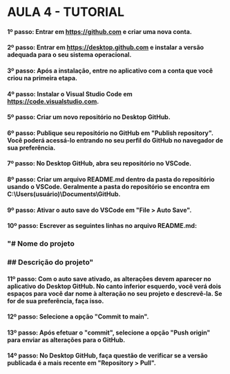 # AULA 4 - TUTORIAL

#### 1º passo: Entrar em https://github.com e criar uma nova conta.

#### 2º passo: Entrar em https://desktop.github.com e instalar a versão adequada para o seu sistema operacional.

#### 3º passo: Após a instalação, entre no aplicativo com a conta que você criou na primeira etapa.

#### 4º passo: Instalar o Visual Studio Code em https://code.visualstudio.com.

#### 5º passo: Criar um novo repositório no Desktop GitHub.

#### 6º passo: Publique seu repositório no GitHub em "Publish repository". Você poderá acessá-lo entrando no seu perfil do GitHub no navegador de sua preferência.

#### 7º passo: No Desktop GitHub, abra seu repositório no VSCode.

#### 8º passo: Criar um arquivo README.md dentro da pasta do repositório usando o VSCode. Geralmente a pasta do repositório se encontra em C:\Users\(usuário)\Documents\GitHub.

#### 9º passo: Ativar o auto save do VSCode em "File > Auto Save".

#### 10º passo: Escrever as seguintes linhas no arquivo README.md:

### "# Nome do projeto
### 
### ## Descrição do projeto"

#### 11º passo: Com o auto save ativado, as alterações devem aparecer no aplicativo do Desktop GitHub. No canto inferior esquerdo, você verá dois espaços para você dar nome à alteração no seu projeto e descrevê-la. Se for de sua preferência, faça isso.

#### 12º passo: Selecione a opção "Commit to main".

#### 13º passo: Após efetuar o "commit", selecione a opção "Push origin" para enviar as alterações para o GitHub.

#### 14º passo: No Desktop GitHub, faça questão de verificar se a versão publicada é a mais recente em "Repository > Pull".